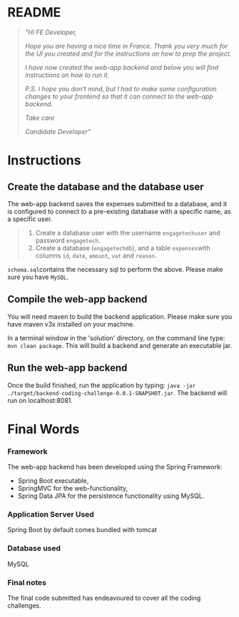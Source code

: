 README
====

>_"Hi FE Developer,_
>
>_Hope you are having a nice time in France.
>Thank you very much for the UI you created and for the instructions on how to prep the project._
>
>_I have now created the web-app backend and below you will find instructions on how to run it._
>
>_P.S. I hope you don't mind, but I had to make some configuration changes to your frontend so that it can connect to the web-app backend._
>
>_Take care_
>
> _Candidate Developer"_

Instructions
===

Create the database and the database user
--------------
The web-app backend saves the expenses submitted to a database, and it is configured to connect to a pre-existing database with a specific name, as a specific user.
> 1. Create a database user with the username `engagetechuser` and password `engagetech`.
> 0. Create a database (`engagetechdb`), and a table `expenses`with columns `id`, `date`, `amount`, `vat` and `reason`. 

`schema.sql`contains the necessary sql to perform the above. Please make sure you have `MySQL`. 

Compile the web-app backend
--------------
You will need maven to build the backend application. Please make sure you have maven v3x installed on your machine.

In a terminal window in the 'solution' directory, on the command line type: `mvn clean package`. This will build a backend and generate an executable jar.

Run the web-app backend
--------------
Once the build finished, run the application by typing: `java -jar ./target/backend-coding-challenge-0.0.1-SNAPSHOT.jar`. The backend will run on localhost:8081.

Final Words
===

### Framework
The web-app backend has been developed using the Spring Framework:
* Spring Boot executable, 
* SpringMVC for the web-functionality, 
* Spring Data JPA for the persistence functionality using MySQL.

### Application Server Used
Spring Boot by default comes bundled with tomcat

### Database used
MySQL

### Final notes
The final code submitted has endeavoured to cover all the coding challenges.
